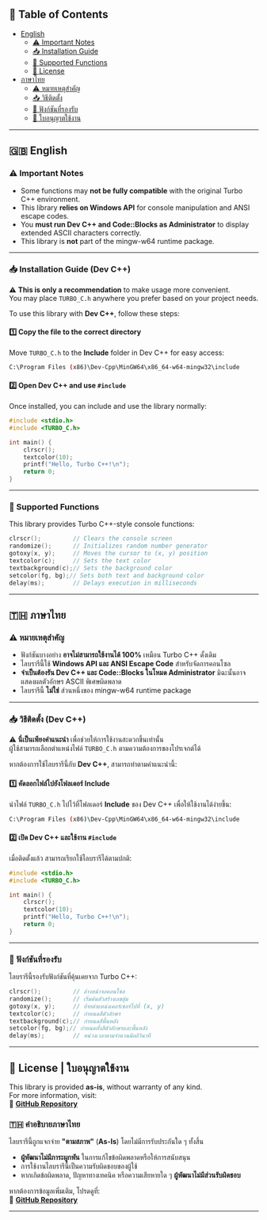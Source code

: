 ## 📖 Table of Contents
- [English](#-english)
  - [⚠ Important Notes](#-important-notes)
  - [📥 Installation Guide](#-installation-guide-dev-c)
  - [🔧 Supported Functions](#-supported-functions)
  - [📜 License](#-license--ใบอนุญาตใช้งาน)
- [ภาษาไทย](#-ภาษาไทย)
  - [⚠ หมายเหตุสำคัญ](#-หมายเหตุสำคัญ)
  - [📥 วิธีติดตั้ง](#-วิธีติดตั้ง-dev-c)
  - [🔧 ฟังก์ชันที่รองรับ](#-ฟังก์ชันที่รองรับ)
  - [📜 ใบอนุญาตใช้งาน](#-license--ใบอนุญาตใช้งาน)

---

## 🇬🇧 **English**  

### ⚠ Important Notes
- Some functions may **not be fully compatible** with the original Turbo C++ environment.
- This library **relies on Windows API** for console manipulation and ANSI escape codes.
- You **must run Dev C++ and Code::Blocks as Administrator** to display extended ASCII characters correctly.
- This library is **not** part of the mingw-w64 runtime package.

---

### 📥 Installation Guide (Dev C++)  
⚠ **This is only a recommendation** to make usage more convenient.  
You may place `TURBO_C.h` anywhere you prefer based on your project needs.  

To use this library with **Dev C++**, follow these steps:

#### **1️⃣ Copy the file to the correct directory**  
Move `TURBO_C.h` to the **Include** folder in Dev C++ for easy access:  
```bash
C:\Program Files (x86)\Dev-Cpp\MinGW64\x86_64-w64-mingw32\include
```

#### **2️⃣ Open Dev C++ and use `#include`**
Once installed, you can include and use the library normally:
```c
#include <stdio.h>
#include <TURBO_C.h>

int main() {
    clrscr();
    textcolor(10);
    printf("Hello, Turbo C++!\n");
    return 0;
}
```

---

### 🔧 Supported Functions
This library provides Turbo C++-style console functions:
```c
clrscr();         // Clears the console screen
randomize();      // Initializes random number generator
gotoxy(x, y);     // Moves the cursor to (x, y) position
textcolor(c);     // Sets the text color
textbackground(c);// Sets the background color
setcolor(fg, bg);// Sets both text and background color
delay(ms);        // Delays execution in milliseconds
```

---

## 🇹🇭 **ภาษาไทย**  

### ⚠ หมายเหตุสำคัญ
- ฟังก์ชันบางอย่าง **อาจไม่สามารถใช้งานได้ 100%** เหมือน Turbo C++ ดั้งเดิม  
- ไลบรารีนี้ใช้ **Windows API และ ANSI Escape Code** สำหรับจัดการคอนโซล  
- **จำเป็นต้องรัน Dev C++ และ Code::Blocks ในโหมด Administrator** มิฉะนั้นอาจแสดงผลตัวอักษร ASCII พิเศษผิดพลาด  
- ไลบรารีนี้ **ไม่ใช่** ส่วนหนึ่งของ mingw-w64 runtime package  

---

### 📥 วิธีติดตั้ง (Dev C++)  
⚠ **นี่เป็นเพียงคำแนะนำ** เพื่อช่วยให้การใช้งานสะดวกขึ้นเท่านั้น  
ผู้ใช้สามารถเลือกตำแหน่งไฟล์ `TURBO_C.h` ตามความต้องการของโปรเจกต์ได้  

หากต้องการใช้ไลบรารีนี้กับ **Dev C++**, สามารถทำตามคำแนะนำนี้:

#### **1️⃣ คัดลอกไฟล์ไปยังโฟลเดอร์ Include**  
นำไฟล์ `TURBO_C.h` ไปไว้ที่โฟลเดอร์ **Include** ของ Dev C++ เพื่อให้ใช้งานได้ง่ายขึ้น:  
```bash
C:\Program Files (x86)\Dev-Cpp\MinGW64\x86_64-w64-mingw32\include
```

#### **2️⃣ เปิด Dev C++ และใช้งาน `#include`**
เมื่อติดตั้งแล้ว สามารถเรียกใช้ไลบรารีได้ตามปกติ:
```c
#include <stdio.h>
#include <TURBO_C.h>

int main() {
    clrscr();
    textcolor(10);
    printf("Hello, Turbo C++!\n");
    return 0;
}
```

---

### 🔧 ฟังก์ชันที่รองรับ
ไลบรารีนี้รองรับฟังก์ชันที่คุ้นเคยจาก Turbo C++:
```c
clrscr();         // ล้างหน้าจอคอนโซล
randomize();      // เริ่มต้นตัวสร้างเลขสุ่ม
gotoxy(x, y);     // ย้ายตำแหน่งเคอร์เซอร์ไปที่ (x, y)
textcolor(c);     // กำหนดสีตัวอักษร
textbackground(c);// กำหนดสีพื้นหลัง
setcolor(fg, bg);// กำหนดทั้งสีตัวอักษรและพื้นหลัง
delay(ms);        // หน่วงเวลาตามจำนวนมิลลิวินาที
```

---

## 📜 License | ใบอนุญาตใช้งาน

This library is provided **as-is**, without warranty of any kind.  
For more information, visit:  
🔗 **[GitHub Repository](https://github.com/DocDrag/TURBO_C.h)**  

### 🇹🇭 **คำอธิบายภาษาไทย**  
ไลบรารีนี้ถูกแจกจ่าย **"ตามสภาพ"** (**As-Is**) โดยไม่มีการรับประกันใด ๆ ทั้งสิ้น  
- **ผู้พัฒนาไม่มีภาระผูกพัน** ในการแก้ไขข้อผิดพลาดหรือให้การสนับสนุน  
- การใช้งานไลบรารีนี้เป็นความรับผิดชอบของผู้ใช้  
- หากเกิดข้อผิดพลาด, ปัญหาทางเทคนิค หรือความเสียหายใด ๆ **ผู้พัฒนาไม่มีส่วนรับผิดชอบ**  

หากต้องการข้อมูลเพิ่มเติม, โปรดดูที่:  
🔗 **[GitHub Repository](https://github.com/DocDrag/TURBO_C.h)**

---

